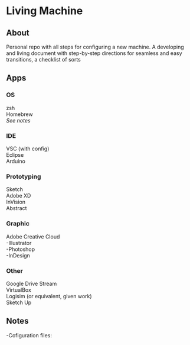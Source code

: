 # Living Machine
## About 
Personal repo with all steps for configuring a new machine. A developing and living document with step-by-step directions for seamless and easy transitions, a checklist of sorts

## Apps 
### OS 
zsh  
Homebrew   
*See notes*

### IDE
VSC (with config)  
Eclipse   
Arduino   

### Prototyping 
Sketch  
Adobe XD   
InVision    
Abstract  

### Graphic
Adobe Creative Cloud  
-Illustrator   
-Photoshop   
-InDesign   

### Other 
Google Drive Stream  
VirtualBox  
Logisim (or equivalent, given work)  
Sketch Up  

## Notes 
-Cofiguration files: 
